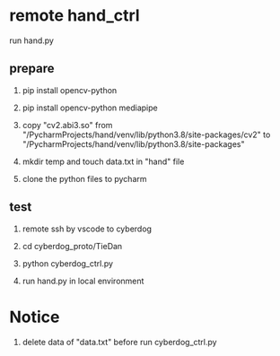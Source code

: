 # remote hand_ctrl
run hand.py

## prepare

1. pip install opencv-python

2. pip install opencv-python mediapipe

3. copy "cv2.abi3.so" from "/PycharmProjects/hand/venv/lib/python3.8/site-packages/cv2" to "/PycharmProjects/hand/venv/lib/python3.8/site-packages"

4. mkdir temp and touch data.txt in "hand" file

5. clone the python files to pycharm

## test

1. remote ssh by vscode to cyberdog

2. cd cyberdog_proto/TieDan

3. python cyberdog_ctrl.py

4. run hand.py in local environment

# Notice
1. delete data of "data.txt" before run cyberdog_ctrl.py
